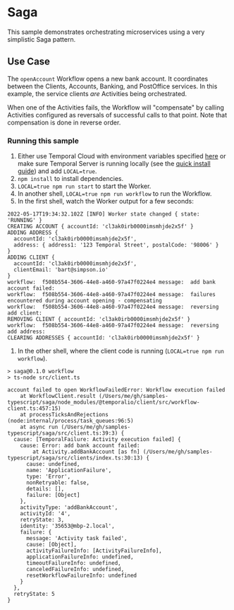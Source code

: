 # Saga

This sample demonstrates orchestrating microservices using a very simplistic Saga pattern.

## Use Case

The `openAccount` Workflow opens a new bank account. It coordinates between the Clients, Accounts, Banking, and
PostOffice services. In this example, the service clients _are_ Activities being orchestrated.

When one of the Activities fails, the Workflow will "compensate" by calling Activities configured
as reversals of successful calls to that point. Note that compensation is done in reverse order.

### Running this sample

1. Either use Temporal Cloud with environment variables specified [here](https://docs.temporal.io/security/#encryption-in-transit-with-mtls) or make sure Temporal Server is running locally (see the [quick install guide](https://docs.temporal.io/dev-guide/typescript/foundations#run-a-development-server)) and add `LOCAL=true`.
1. `npm install` to install dependencies.
1. `LOCAL=true npm run start` to start the Worker.
1. In another shell, `LOCAL=true npm run workflow` to run the Workflow.
1. In the first shell, watch the Worker output for a few seconds:

```
2022-05-17T19:34:32.102Z [INFO] Worker state changed { state: 'RUNNING' }
CREATING ACCOUNT { accountId: 'cl3ak0irb0000imsmhjde2x5f' }
ADDING ADDRESS {
  accountId: 'cl3ak0irb0000imsmhjde2x5f',
  address: { address1: '123 Temporal Street', postalCode: '98006' }
}
ADDING CLIENT {
  accountId: 'cl3ak0irb0000imsmhjde2x5f',
  clientEmail: 'bart@simpson.io'
}
workflow:  f508b554-3606-44e8-a460-97a47f0224e4 message:  add bank account failed:
workflow:  f508b554-3606-44e8-a460-97a47f0224e4 message:  failures encountered during account opening - compensating
workflow:  f508b554-3606-44e8-a460-97a47f0224e4 message:  reversing add client:
REMOVING CLIENT { accountId: 'cl3ak0irb0000imsmhjde2x5f' }
workflow:  f508b554-3606-44e8-a460-97a47f0224e4 message:  reversing add address:
CLEARING ADDRESSES { accountId: 'cl3ak0irb0000imsmhjde2x5f' }
```

1. In the other shell, where the client code is running (`LOCAL=true npm run workflow`).

```
> saga@0.1.0 workflow
> ts-node src/client.ts

account failed to open WorkflowFailedError: Workflow execution failed
    at WorkflowClient.result (/Users/me/gh/samples-typescript/saga/node_modules/@temporalio/client/src/workflow-client.ts:457:15)
    at processTicksAndRejections (node:internal/process/task_queues:96:5)
    at async run (/Users/me/gh/samples-typescript/saga/src/client.ts:39:3) {
  cause: [TemporalFailure: Activity execution failed] {
    cause: Error: add bank account failed:
        at Activity.addBankAccount [as fn] (/Users/me/gh/samples-typescript/saga/src/clients/index.ts:30:13) {
      cause: undefined,
      name: 'ApplicationFailure',
      type: 'Error',
      nonRetryable: false,
      details: [],
      failure: [Object]
    },
    activityType: 'addBankAccount',
    activityId: '4',
    retryState: 3,
    identity: '35653@mbp-2.local',
    failure: {
      message: 'Activity task failed',
      cause: [Object],
      activityFailureInfo: [ActivityFailureInfo],
      applicationFailureInfo: undefined,
      timeoutFailureInfo: undefined,
      canceledFailureInfo: undefined,
      resetWorkflowFailureInfo: undefined
    }
  },
  retryState: 5
}
```
